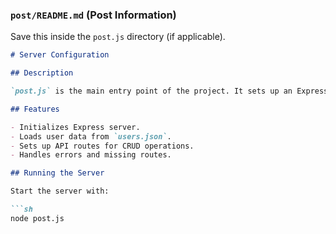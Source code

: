
###  `post/README.md` (Post Information) 
Save this inside the `post.js` directory (if applicable).  

```markdown
# Server Configuration

## Description

`post.js` is the main entry point of the project. It sets up an Express server and defines routes for managing users.

## Features

- Initializes Express server.
- Loads user data from `users.json`.
- Sets up API routes for CRUD operations.
- Handles errors and missing routes.

## Running the Server

Start the server with:

```sh
node post.js
